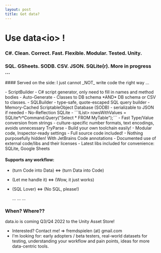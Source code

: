 ```yaml
---
layout: post
title: Got data?
---
```


# Use data&lt;io&gt; !

### C#. Clean. Correct. Fast. Flexible. Modular. Tested. Unity.

### SQL. GSheets. SODB. CSV. JSON. SQLite(r). More in progress ...

<p/>
#### Served on the side:
I just cannot _NOT_ write code the right way ...
<p/>
- ScriptBuilder
  - C# script generator, only need to fill in names and method bodies
- Auto-Generate
  - Classes to DB schema *AND* DB schema or CSV to classes.
- SQLBuilder
  - type-safe, quote-escaped SQL query builder
- Memory-Cached ScriptableObject Database (SODB)
  - serializable to JSON if needed
- No-Reflection SQLite
  - ´´´IList<IList<object>> rowsWithValues = SQLite*r*Command.Query("Select * FROM MyTable");´´´
- Fast Type/Value conversion from strings
  - culture-specific number formats, text encodings, avoids unnecessary TryParse
- Build your own toolchain easily!
  - Modular code, Inspector-ready settings
- Full source code included!
  - Nothing purposefully hidden! With JetBrains Code annotations
- Documented use of external code/libs and their licenses
  - Latest libs included for convenience: SQLite, Google Sheets

#### Supports any workflow: 
- (turn Code into Data) <=> (turn Data into Code)
- (Let me handle it) <=> (Wow, it just works)
- (SQL Lover) <=> (No SQL, please!)

  ...
  ...
  ...

### When? Where??

data.io is coming Q3/Q4 2022 to the Unity Asset Store!

- Interested? Contact me! => fremdspielen (at) gmail.com
- I'm looking for: early adopters / beta testers, real-world datasets for testing, understanding your workflow and pain points, ideas for more data-centric tools.

